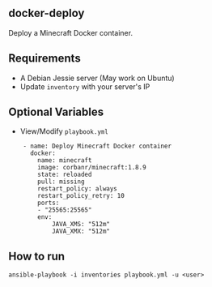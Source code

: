 docker-deploy
-------------
Deploy a Minecraft Docker container.

Requirements
------------
* A Debian Jessie server (May work on Ubuntu)
* Update `inventory` with your server's IP

Optional Variables
------------------
* View/Modify `playbook.yml`
```
    - name: Deploy Minecraft Docker container
      docker:
        name: minecraft
        image: corbanr/minecraft:1.8.9
        state: reloaded
        pull: missing
        restart_policy: always
        restart_policy_retry: 10
        ports:
        - "25565:25565"
        env:
            JAVA_XMS: "512m"
            JAVA_XMX: "512m"
```
How to run
----------
`ansible-playbook -i inventories playbook.yml -u <user>`
